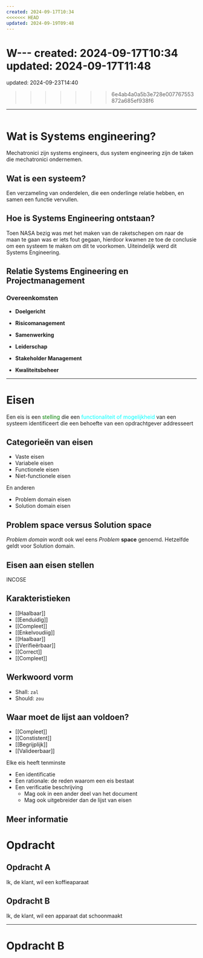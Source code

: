 ```yaml
---
created: 2024-09-17T10:34
<<<<<<< HEAD
updated: 2024-09-19T09:48
---
```

W---
created: 2024-09-17T10:34
updated: 2024-09-17T11:48
=======
updated: 2024-09-23T14:40
>>>>>>> 6e4ab4a0a5b3e728e007767553872a685ef938f6
---
```toc
```


# Wat is Systems engineering?
Mechatronici zijn systems engineers, dus system engineering zijn de taken die mechatronici ondernemen.

## Wat is een systeem?
Een verzameling van onderdelen, die een onderlinge relatie hebben, en samen een functie vervullen. 

## Hoe is Systems Engineering ontstaan?
Toen NASA bezig was met het maken van  de raketschepen om naar de maan te gaan was er iets fout gegaan, hierdoor kwamen ze toe de conclusie om een systeem te maken om dit te voorkomen. Uiteindelijk werd dit Systems Engineering.

## Relatie Systems Engineering  en Projectmanagement
### Overeenkomsten
- **Doelgericht**
- **Risicomanagement**
- **Samenwerking**
- **Leiderschap**

- **Stakeholder Management**
- **Kwaliteitsbeheer**

---

# Eisen
Een eis is een <span  style="color:green">stelling</span> die een <span style="color:cyan">functionaliteit of mogelijkheid</span> van een systeem identificeert die een behoefte van een opdrachtgever addresseert

## Categorieën van eisen 
- Vaste eisen 
- Variabele eisen 
- Functionele eisen 
- Niet-functionele eisen

En anderen

- Problem domain eisen 
- Solution domain eisen

## Problem space versus Solution space 
*Problem domain* wordt ook wel eens *Problem* **space** genoemd.
Hetzelfde geldt voor Solution domain.

## Eisen aan eisen stellen
INCOSE

## Karakteristieken
- [[Haalbaar]]
- [[Eenduidig]]
- [[Compleet]]
- [[Enkelvoudiig]]
- [[Haalbaar]]
- [[Verifieërbaar]]
- [[Correct]]
- [[Compleet]]

## Werkwoord vorm
- Shall: `zal`
- Should: `zou`

## Waar moet de lijst aan voldoen?
- [[Compleet]] 
- [[Constistent]]
- [[Begrijplijk]]
- [[Valideerbaar]]

Elke eis heeft tenminste
- Een identificatie
- Een rationale: de reden waarom een eis bestaat
- Een verificatie beschrijving
	- Mag ook in een ander deel van het document
	- Mag ook uitgebreider dan de lijst van eisen

## Meer informatie


# Opdracht
## Opdracht A
Ik, de klant, wil een koffieaparaat

## Opdracht B
Ik, de klant, wil een apparaat dat schoonmaakt

---

# Opdracht B

